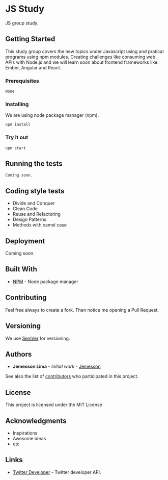 # JS Study

JS group study.

## Getting Started

This study group covers the new topics under Javascript using and pratical programs using npm modules. Creating challenges like consuming web APIs with Node.js and we will learn soon about frontend frameworks like: Ember, Angular and React.

### Prerequisites

```
None
```

### Installing

We are using node package manager (npm).

```
npm install
```

### Try it out

```
npm start
```

## Running the tests

```
Coming soon.
```

## Coding style tests

* Divide and Conquer
* Clean Code
* Reuse and Refactoring
* Design Patterns
* Methods with camel case

## Deployment

Coming soon.

## Built With
* [NPM](https://www.npmjs.com/) - Node package manager

## Contributing

Feel free always to create a fork. Then notice me opening a Pull Request.

## Versioning

We use [SemVer](http://semver.org/) for versioning.

## Authors

* **Jemesson Lima** - *Initial work* - [Jemesson](https://github.com/Jemesson)

See also the list of [contributors](https://github.com/your/project/contributors) who participated in this project.

## License

This project is licensed under the MIT License

## Acknowledgments
* Inspirations
* Awesome ideas
* etc

## Links
* [Twitter Developer](https://developer.twitter.com/) - Twitter developer API.